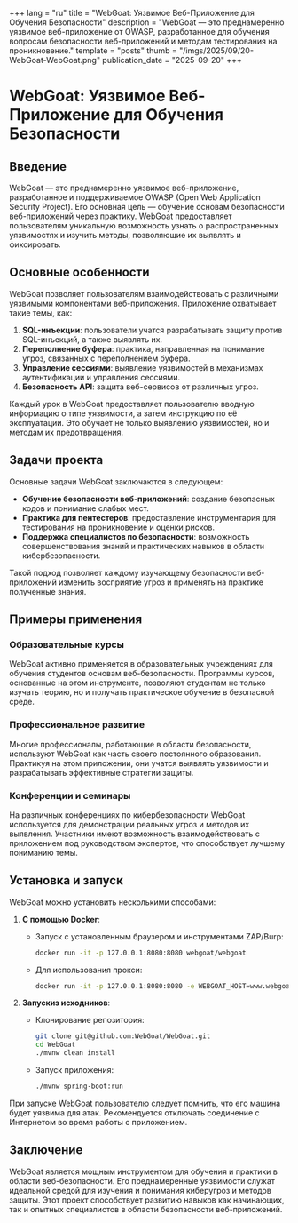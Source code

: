 +++
lang = "ru"
title = "WebGoat: Уязвимое Веб-Приложение для Обучения Безопасности"
description = "WebGoat — это преднамеренно уязвимое веб-приложение от OWASP, разработанное для обучения вопросам безопасности веб-приложений и методам тестирования на проникновение."
template = "posts"
thumb = "/imgs/2025/09/20-WebGoat-WebGoat.png"
publication_date = "2025-09-20"
+++

# WebGoat: Уязвимое Веб-Приложение для Обучения Безопасности

## Введение

WebGoat — это преднамеренно уязвимое веб-приложение, разработанное и поддерживаемое OWASP (Open Web Application Security Project). Его основная цель — обучение основам безопасности веб-приложений через практику. WebGoat предоставляет пользователям уникальную возможность узнать о распространенных уязвимостях и изучить методы, позволяющие их выявлять и фиксировать.

## Основные особенности

WebGoat позволяет пользователям взаимодействовать с различными уязвимыми компонентами веб-приложения. Приложение охватывает такие темы, как:

1. **SQL-инъекции**: пользователи учатся разрабатывать защиту против SQL-инъекций, а также выявлять их.
2. **Переполнение буфера**: практика, направленная на понимание угроз, связанных с переполнением буфера.
3. **Управление сессиями**: выявление уязвимостей в механизмах аутентификации и управления сессиями.
4. **Безопасность API**: защита веб-сервисов от различных угроз.

Каждый урок в WebGoat предоставляет пользователю вводную информацию о типе уязвимости, а затем инструкцию по её эксплуатации. Это обучает не только выявлению уязвимостей, но и методам их предотвращения.

## Задачи проекта

Основные задачи WebGoat заключаются в следующем:

- **Обучение безопасности веб-приложений**: создание безопасных кодов и понимание слабых мест.
- **Практика для пентестеров**: предоставление инструментария для тестирования на проникновение и оценки рисков.
- **Поддержка специалистов по безопасности**: возможность совершенствования знаний и практических навыков в области кибербезопасности.

Такой подход позволяет каждому изучающему безопасности веб-приложений изменить восприятие угроз и применять на практике полученные знания.

## Примеры применения

### Образовательные курсы

WebGoat активно применяется в образовательных учреждениях для обучения студентов основам веб-безопасности. Программы курсов, основанные на этом инструменте, позволяют студентам не только изучать теорию, но и получать практическое обучение в безопасной среде.

### Профессиональное развитие

Многие профессионалы, работающие в области безопасности, используют WebGoat как часть своего постоянного образования. Практикуя на этом приложении, они учатся выявлять уязвимости и разрабатывать эффективные стратегии защиты.

### Конференции и семинары

На различных конференциях по кибербезопасности WebGoat используется для демонстрации реальных угроз и методов их выявления. Участники имеют возможность взаимодействовать с приложением под руководством экспертов, что способствует лучшему пониманию темы.

## Установка и запуск

WebGoat можно установить несколькими способами:

1. **С помощью Docker**: 

   - Запуск с установленным браузером и инструментами ZAP/Burp:

     ```bash
     docker run -it -p 127.0.0.1:8080:8080 webgoat/webgoat
     ```

   - Для использования прокси:

     ```bash
     docker run -it -p 127.0.0.1:8080:8080 -e WEBGOAT_HOST=www.webgoat.local -e WEBWOLF_HOST=www.webwolf.local webgoat/webgoat
     ```

2. **Запускиз исходников**: 

   - Клонирование репозитория:

     ```bash
     git clone git@github.com:WebGoat/WebGoat.git
     cd WebGoat
     ./mvnw clean install
     ```

   - Запуск приложения:

     ```bash
     ./mvnw spring-boot:run
     ```

При запуске WebGoat пользователю следует помнить, что его машина будет уязвима для атак. Рекомендуется отключать соединение с Интернетом во время работы с приложением.

## Заключение

WebGoat является мощным инструментом для обучения и практики в области веб-безопасности. Его преднамеренные уязвимости служат идеальной средой для изучения и понимания киберугроз и методов защиты. Этот проект способствует развитию навыков как начинающих, так и опытных специалистов в области безопасности веб-приложений.
